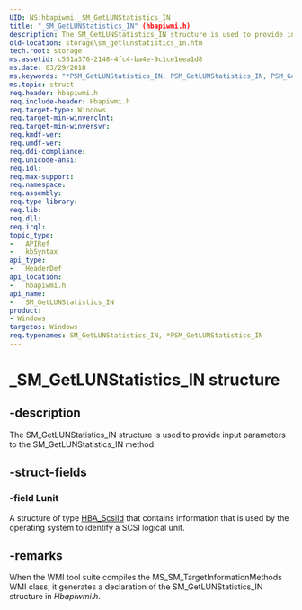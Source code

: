 ```yaml
---
UID: NS:hbapiwmi._SM_GetLUNStatistics_IN
title: "_SM_GetLUNStatistics_IN" (hbapiwmi.h)
description: The SM_GetLUNStatistics_IN structure is used to provide input parameters to the SM_GetLUNStatistics_IN method.
old-location: storage\sm_getlunstatistics_in.htm
tech.root: storage
ms.assetid: c551a376-2148-4fc4-ba4e-9c1ce1eea1d8
ms.date: 03/29/2018
ms.keywords: "*PSM_GetLUNStatistics_IN, PSM_GetLUNStatistics_IN, PSM_GetLUNStatistics_IN structure pointer [Storage Devices], SM_GetLUNStatistics_IN, SM_GetLUNStatistics_IN structure [Storage Devices], _SM_GetLUNStatistics_IN, hbapiwmi/PSM_GetLUNStatistics_IN, hbapiwmi/SM_GetLUNStatistics_IN, storage.sm_getlunstatistics_in, structs-Fibre_537f91a2-0183-4e6d-a3ef-22474349e6e7.xml"
ms.topic: struct
req.header: hbapiwmi.h
req.include-header: Hbapiwmi.h
req.target-type: Windows
req.target-min-winverclnt: 
req.target-min-winversvr: 
req.kmdf-ver: 
req.umdf-ver: 
req.ddi-compliance: 
req.unicode-ansi: 
req.idl: 
req.max-support: 
req.namespace: 
req.assembly: 
req.type-library: 
req.lib: 
req.dll: 
req.irql: 
topic_type:
-	APIRef
-	kbSyntax
api_type:
-	HeaderDef
api_location:
-	hbapiwmi.h
api_name:
-	SM_GetLUNStatistics_IN
product:
- Windows
targetos: Windows
req.typenames: SM_GetLUNStatistics_IN, *PSM_GetLUNStatistics_IN
---
```


# _SM_GetLUNStatistics_IN structure


## -description


The SM_GetLUNStatistics_IN structure is used to provide input parameters to the SM_GetLUNStatistics_IN method.


## -struct-fields




### -field Lunit

A structure of type <a href="https://msdn.microsoft.com/library/windows/hardware/ff557191">HBA_ScsiId</a> that contains information that is used by the operating system to identify a SCSI logical unit.


## -remarks



When the WMI tool suite compiles the MS_SM_TargetInformationMethods WMI class, it generates a declaration of the SM_GetLUNStatistics_IN structure in <i>Hbapiwmi.h</i>.



